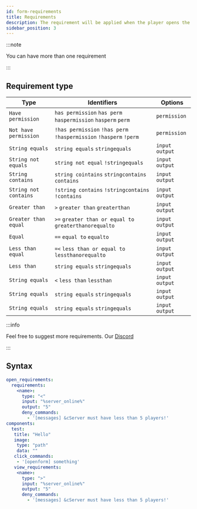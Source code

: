 ```yaml
---
id: form-requirements
title: Requirements
description: The requirement will be applied when the player opens the Form
sidebar_position: 3
---
```

:::note

You can have more than one requirement

:::

## Requirement type

| Type                  | Identifiers                                                       | Options          |
|-----------------------|-------------------------------------------------------------------|------------------|
| `Have permission`     | `has permission` `has perm` `haspermission` `hasperm` `perm`      | `permission`     |
| `Not have permission` | `!has permission` `!has perm` `!haspermission` `!hasperm` `!perm` | `permission`     | 
| `String equals`       | `string equals` `stringequals`                                    | `input` `output` |
| `String not equals`   | `string not equal` `!stringequals`                                | `input` `output` |
| `String contains`     | `string cointains` `stringcontains` `contains`                    | `input` `output` |
| `String not contains` | `!string contains` `!stringcontains` `!contains`                  | `input` `output` |
| `Greater than`        | `>` `greater than` `greaterthan`                                  | `input` `output` |
| `Greater than equal`  | `>=` `greater than or equal to` `greaterthanorequalto`            | `input` `output` |
| `Equal`               | `==` `equal to` `equalto`                                         | `input` `output` |
| `Less than equal`     | `=<` `less than or equal to` `lessthanorequalto `                 | `input` `output` |
| `Less than`           | `string equals` `stringequals`                                    | `input` `output` |
| `String equals`       | `<` `less than` `lessthan`                                        | `input` `output` |
| `String equals`       | `string equals` `stringequals`                                    | `input` `output` |
| `String equals`       | `string equals` `stringequals`                                    | `input` `output` |

:::info

Feel free to suggest more requirements. Our [Discord](https://minevn.studio/discord)

:::

## Syntax

```yaml
open_requirements:
  requirements:
    <name>:
      type: "<"
      input: "%server_online%"
      output: "5"
      deny_commands:
        - '[messages] &cServer must have less than 5 players!'
components:
  test:
   title: "Hello"
   image:
    type: "path"
    data: ""
   click_commands:
    - '[openform] something'
   view_requirements:
    <name>:
      type: ">"
      input: "%server_online%"
      output: "5"
      deny_commands:
        - '[messages] &cServer must have less than 5 players!'
```



